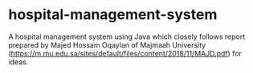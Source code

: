 # hospital-management-system
A hospital management system using Java which closely follows report prepared by Majed Hossam Oqaylan of Majmaah University (https://m.mu.edu.sa/sites/default/files/content/2018/11/MAJD.pdf) for ideas.
